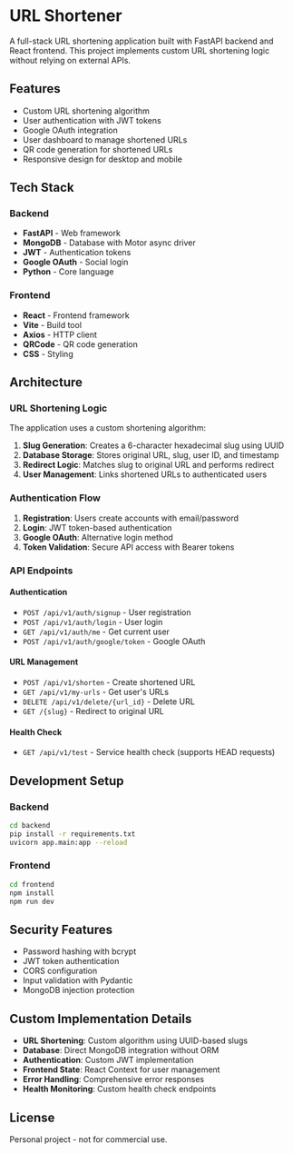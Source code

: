 # URL Shortener

A full-stack URL shortening application built with FastAPI backend and React frontend. This project implements custom URL shortening logic without relying on external APIs.

## Features

- Custom URL shortening algorithm
- User authentication with JWT tokens
- Google OAuth integration
- User dashboard to manage shortened URLs
- QR code generation for shortened URLs
- Responsive design for desktop and mobile

## Tech Stack

### Backend
- **FastAPI** - Web framework
- **MongoDB** - Database with Motor async driver
- **JWT** - Authentication tokens
- **Google OAuth** - Social login
- **Python** - Core language

### Frontend
- **React** - Frontend framework
- **Vite** - Build tool
- **Axios** - HTTP client
- **QRCode** - QR code generation
- **CSS** - Styling

## Architecture

### URL Shortening Logic

The application uses a custom shortening algorithm:

1. **Slug Generation**: Creates a 6-character hexadecimal slug using UUID
2. **Database Storage**: Stores original URL, slug, user ID, and timestamp
3. **Redirect Logic**: Matches slug to original URL and performs redirect
4. **User Management**: Links shortened URLs to authenticated users

### Authentication Flow

1. **Registration**: Users create accounts with email/password
2. **Login**: JWT token-based authentication
3. **Google OAuth**: Alternative login method
4. **Token Validation**: Secure API access with Bearer tokens

### API Endpoints

#### Authentication
- `POST /api/v1/auth/signup` - User registration
- `POST /api/v1/auth/login` - User login
- `GET /api/v1/auth/me` - Get current user
- `POST /api/v1/auth/google/token` - Google OAuth

#### URL Management
- `POST /api/v1/shorten` - Create shortened URL
- `GET /api/v1/my-urls` - Get user's URLs
- `DELETE /api/v1/delete/{url_id}` - Delete URL
- `GET /{slug}` - Redirect to original URL

#### Health Check
- `GET /api/v1/test` - Service health check (supports HEAD requests)

## Development Setup

### Backend
```bash
cd backend
pip install -r requirements.txt
uvicorn app.main:app --reload
```

### Frontend
```bash
cd frontend
npm install
npm run dev
```

## Security Features

- Password hashing with bcrypt
- JWT token authentication
- CORS configuration
- Input validation with Pydantic
- MongoDB injection protection

## Custom Implementation Details

- **URL Shortening**: Custom algorithm using UUID-based slugs
- **Database**: Direct MongoDB integration without ORM
- **Authentication**: Custom JWT implementation
- **Frontend State**: React Context for user management
- **Error Handling**: Comprehensive error responses
- **Health Monitoring**: Custom health check endpoints

## License

Personal project - not for commercial use.
